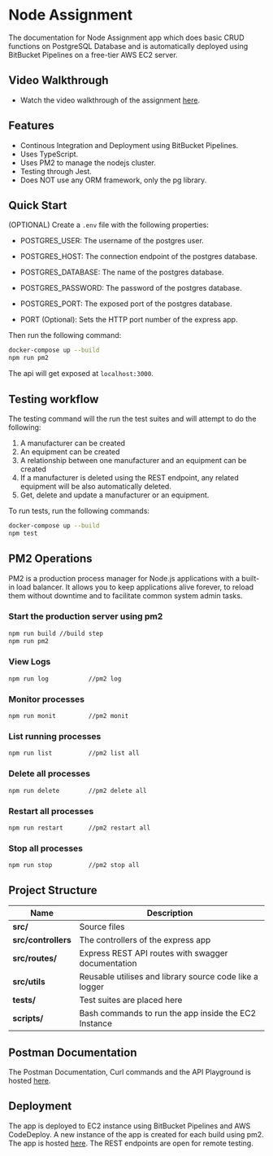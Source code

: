 # Node Assignment

The documentation for Node Assignment app which does basic CRUD functions on PostgreSQL Database and is automatically deployed using BitBucket Pipelines on a free-tier AWS EC2 server.

## Video Walkthrough

- Watch the video walkthrough of the assignment [here](https://www.loom.com/share/19e83b5418ba43a3a8f03c16ed543c43).

## Features

- Continous Integration and Deployment using BitBucket Pipelines.
- Uses TypeScript.
- Uses PM2 to manage the nodejs cluster.
- Testing through Jest.
- Does NOT use any ORM framework, only the pg library.

## Quick Start

(OPTIONAL) Create a `.env` file with the following properties:

- POSTGRES_USER: The username of the postgres user.

- POSTGRES_HOST: The connection endpoint of the postgres database.

- POSTGRES_DATABASE: The name of the postgres database.

- POSTGRES_PASSWORD: The password of the postgres database.

- POSTGRES_PORT: The exposed port of the postgres database.

- PORT (Optional): Sets the HTTP port number of the express app.

Then run the following command:

```bash
docker-compose up --build
npm run pm2
```

The api will get exposed at `localhost:3000`.

## Testing workflow

The testing command will the run the test suites and will attempt to do the following:

1. A manufacturer can be created
2. An equipment can be created
3. A relationship between one manufacturer and an equipment can be created
4. If a manufacturer is deleted using the REST endpoint, any related equipment will be also automatically deleted.
5. Get, delete and update a manufacturer or an equipment.

To run tests, run the following commands:

```bash
docker-compose up --build
npm test
```

## PM2 Operations

PM2 is a production process manager for Node.js applications with a built-in load balancer. It allows you to keep applications alive forever, to reload them without downtime and to facilitate common system admin tasks.

### Start the production server using pm2

``` bash
npm run build //build step
npm run pm2
```

### View Logs

``npm run log           //pm2 log``

### Monitor processes

``npm run monit         //pm2 monit``

### List running processes

``npm run list          //pm2 list all``

### Delete all processes

``npm run delete        //pm2 delete all``

### Restart all processes

``npm run restart       //pm2 restart all``

### Stop all processes

``npm run stop          //pm2 stop all``

## Project Structure

| Name                | Description                                             |
| ------------------- | ------------------------------------------------------- |
| **src/**            | Source files                                            |
| **src/controllers** | The controllers of the express app                      |
| **src/routes/**     | Express REST API routes with swagger documentation      |
| **src/utils**       | Reusable utilises and library source code like a logger |
| **tests/**          | Test suites are placed here                             |
| **scripts/**        | Bash commands to run the app inside the EC2 Instance    |

## Postman Documentation

The Postman Documentation, Curl commands and the API Playground is hosted [here](https://documenter.getpostman.com/view/18809944/UyxdK964).

## Deployment

The app is deployed to EC2 instance using BitBucket Pipelines and AWS CodeDeploy. A new instance of the app is created for each build using pm2.
The app is hosted [here](http://3.80.186.17:3000/manufacturer). The REST endpoints are open for remote testing.
